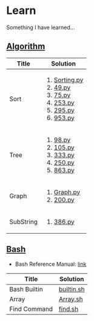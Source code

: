 # Learn
Something I have learned...

## [Algorithm](./algorithm/)
| Title | Solution |
| ----- | -------- |
| Sort  | <ol><li>[Sorting.py](./algorithm/Sort/Sorting.py)</li><li>[49.py](./algorithm/Sort/49.py)</li><li>[75.py](./algorithm/Sort/75.py)</li><li>[253.py](./algorithm/Sort/253.py)</li><li>[295.py](./algorithm/Sort/295.py)</li><li>[953.py](./algorithm/Sort/953.py)</li></ol> |
| Tree  | <ol><li>[98.py](./algorithm/Tree/98.py)</li><li>[105.py](./algorithm/Tree/105.py)</li><li>[333.py](./algorithm/Tree/333.py)</li><li>[250.py](./algorithm/Tree/250.py)</li><li>[863.py](./algorithm/Tree/863.py)</li></ol> |
| Graph | <ol><li>[Graph.py](./algorithm/Graph/Graph.py)</li><li>[200.py](./algorithm/Graph/200.py)</li></ol> |
| SubString | <ol><li>[386.py](./algorithm/SubString/386.py)</li></ol> |

## [Bash](./bash/)
* Bash Reference Manual: [link](https://www.gnu.org/software/bash/manual/bash.html)

| Title      | Solution                      |
| -----      | --------                      | 
|Bash Builtin|[builtin.sh](./bash/builtin.sh)|
|Array       |[Array.sh](./bash/Array.sh)    |
|Find Command|[find.sh](./bash/find.sh)      |
